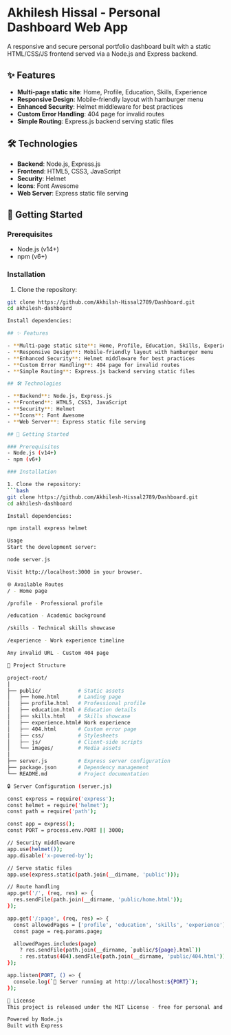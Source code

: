 # Akhilesh Hissal - Personal Dashboard Web App

A responsive and secure personal portfolio dashboard built with a static HTML/CSS/JS frontend served via a Node.js and Express backend.


## ✨ Features

- **Multi-page static site**: Home, Profile, Education, Skills, Experience
- **Responsive Design**: Mobile-friendly layout with hamburger menu
- **Enhanced Security**: Helmet middleware for best practices
- **Custom Error Handling**: 404 page for invalid routes
- **Simple Routing**: Express.js backend serving static files

## 🛠 Technologies

- **Backend**: Node.js, Express.js
- **Frontend**: HTML5, CSS3, JavaScript
- **Security**: Helmet
- **Icons**: Font Awesome
- **Web Server**: Express static file serving

## 🚀 Getting Started

### Prerequisites
- Node.js (v14+)
- npm (v6+)

### Installation

1. Clone the repository:
```bash
git clone https://github.com/Akhilsh-Hissal2789/Dashboard.git
cd akhilesh-dashboard

Install dependencies:

## ✨ Features

- **Multi-page static site**: Home, Profile, Education, Skills, Experience
- **Responsive Design**: Mobile-friendly layout with hamburger menu
- **Enhanced Security**: Helmet middleware for best practices
- **Custom Error Handling**: 404 page for invalid routes
- **Simple Routing**: Express.js backend serving static files

## 🛠 Technologies

- **Backend**: Node.js, Express.js
- **Frontend**: HTML5, CSS3, JavaScript
- **Security**: Helmet
- **Icons**: Font Awesome
- **Web Server**: Express static file serving

## 🚀 Getting Started

### Prerequisites
- Node.js (v14+)
- npm (v6+)

### Installation

1. Clone the repository:
```bash
git clone https://github.com/Akhilesh-Hissal2789/Dashboard.git
cd akhilesh-dashboard

Install dependencies:

npm install express helmet

Usage
Start the development server:

node server.js

Visit http://localhost:3000 in your browser.

🌐 Available Routes
/ - Home page

/profile - Professional profile

/education - Academic background

/skills - Technical skills showcase

/experience - Work experience timeline

Any invalid URL - Custom 404 page

📁 Project Structure

project-root/
│
├── public/            # Static assets
│   ├── home.html      # Landing page
│   ├── profile.html   # Professional profile
│   ├── education.html # Education details
│   ├── skills.html    # Skills showcase
│   ├── experience.html# Work experience
│   ├── 404.html       # Custom error page
│   ├── css/           # Stylesheets
│   ├── js/            # Client-side scripts
│   └── images/        # Media assets
│
├── server.js          # Express server configuration
├── package.json       # Dependency management
└── README.md          # Project documentation

🔒 Server Configuration (server.js)

const express = require('express');
const helmet = require('helmet');
const path = require('path');

const app = express();
const PORT = process.env.PORT || 3000;

// Security middleware
app.use(helmet());
app.disable('x-powered-by');

// Serve static files
app.use(express.static(path.join(__dirname, 'public')));

// Route handling
app.get('/', (req, res) => {
  res.sendFile(path.join(__dirname, 'public/home.html'));
});

app.get('/:page', (req, res) => {
  const allowedPages = ['profile', 'education', 'skills', 'experience'];
  const page = req.params.page;

  allowedPages.includes(page) 
    ? res.sendFile(path.join(__dirname, `public/${page}.html`))
    : res.status(404).sendFile(path.join(__dirname, 'public/404.html'));
});

app.listen(PORT, () => {
  console.log(`🚀 Server running at http://localhost:${PORT}`);
});

📜 License
This project is released under the MIT License - free for personal and commercial use.

Powered by Node.js
Built with Express